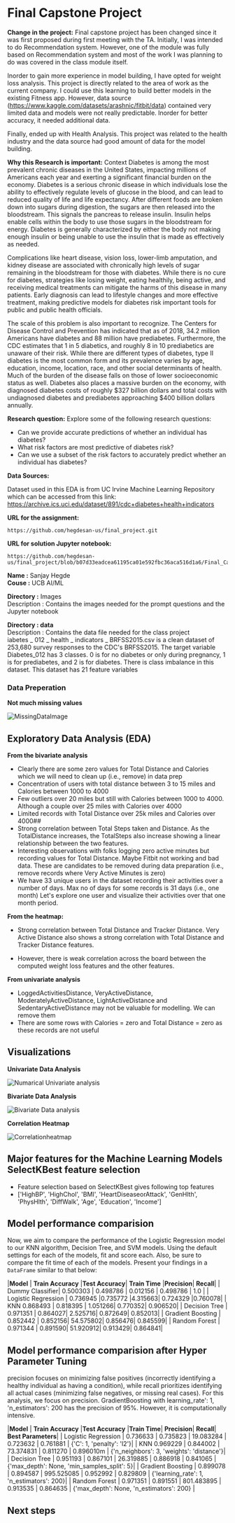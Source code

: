 # Final Capstone Project

 **Change in the project:** 
Final capstone project has been changed since it was first proposed during first meeting with the TA. Initially, I was intended to do Recommendation system. However, one of the module was fully based on Recommendation system and most of the work I was planning to do was covered in the class module itself. 

Inorder to gain more experience in model building, I have opted for weight loss analysis. This project is directly related to the area of work as the current company.  I could use this learning to build better models in the existing Fitness app. However, data source (https://www.kaggle.com/datasets/arashnic/fitbit/data) contained very limited data and models were not really predictable. Inorder for better accuracy, it needed additional data. 

Finally, ended up with Health Analysis. This project was related to the health industry and the data source had good amount of data for the model building. 


**Why this Research is important:** 
Context
Diabetes is among the most prevalent chronic diseases in the United States, impacting millions of Americans each year and exerting a significant financial burden on the economy. Diabetes is a serious chronic disease in which individuals lose the ability to effectively regulate levels of glucose in the blood, and can lead to reduced quality of life and life expectancy. After different foods are broken down into sugars during digestion, the sugars are then released into the bloodstream. This signals the pancreas to release insulin. Insulin helps enable cells within the body to use those sugars in the bloodstream for energy. Diabetes is generally characterized by either the body not making enough insulin or being unable to use the insulin that is made as effectively as needed.

Complications like heart disease, vision loss, lower-limb amputation, and kidney disease are associated with chronically high levels of sugar remaining in the bloodstream for those with diabetes. While there is no cure for diabetes, strategies like losing weight, eating healthily, being active, and receiving medical treatments can mitigate the harms of this disease in many patients. Early diagnosis can lead to lifestyle changes and more effective treatment, making predictive models for diabetes risk important tools for public and public health officials.

The scale of this problem is also important to recognize. The Centers for Disease Control and Prevention has indicated that as of 2018, 34.2 million Americans have diabetes and 88 million have prediabetes. Furthermore, the CDC estimates that 1 in 5 diabetics, and roughly 8 in 10 prediabetics are unaware of their risk. While there are different types of diabetes, type II diabetes is the most common form and its prevalence varies by age, education, income, location, race, and other social determinants of health. Much of the burden of the disease falls on those of lower socioeconomic status as well. Diabetes also places a massive burden on the economy, with diagnosed diabetes costs of roughly $327 billion dollars and total costs with undiagnosed diabetes and prediabetes approaching $400 billion dollars annually.

 **Research question:** 
Explore some of the following research questions:

- Can we provide accurate predictions of whether an individual has diabetes?
- What risk factors are most predictive of diabetes risk?
- Can we use a subset of the risk factors to accurately predict whether an individual has diabetes?




**Data Sources:**

Dataset used in this EDA is from UC Irvine Machine Learning Repository which can be accessed from this link: https://archive.ics.uci.edu/dataset/891/cdc+diabetes+health+indicators


 **URL for the assignment:** 
```
https://github.com/hegdesan-us/final_project.git
```
 **URL for solution Jupyter notebook:** 
```
https://github.com/hegdesan-us/final_project/blob/b07d33eadcea61195ca01e592fbc36aca516d1a6/Final_Capstone.ipynb
```

**Name :** Sanjay Hegde \
**Couse :** UCB AI/ML 

**Directory :** Images \
  Description : Contains the images needed for the prompt questions and the Jupyter notebook 

**Directory : data** \
 Description : Contains the data file needed for the class project\
 iabetes _ 012 _ health _ indicators _ BRFSS2015.csv is a clean dataset of 253,680 survey responses to the CDC's BRFSS2015. The target variable Diabetes_012 has 3 classes. 0 is for no diabetes or only during pregnancy, 1 is for prediabetes, and 2 is for diabetes. There is class imbalance in this dataset. This dataset has 21 feature variables


### Data Preperation
 **Not much missing values**

 ![MissingDataImage](images/missing.png)


## Exploratory Data Analysis (EDA)

**From the bivariate analysis**
- Clearly there are some zero values for Total Distance and Calories which we will need to clean up (i.e., remove) in data prep
- Concentration of users with total distance between 3 to 15 miles and Calories between 1000 to 4000
- Few outliers over 20 miles but still with Calories between 1000 to 4000. Although a couple over 25 miles with Calories over 4000
- Limited records with Total Distance over 25k miles and Calories over 4000##
- Strong correlation between Total Steps taken and Distance. As the TotalDistance increases, the TotalSteps also increase showing a linear relationship between the two features.
- Interesting observations with folks logging zero active minutes but recording values for Total Distance. Maybe Fitbit not working and bad data. These are  candidates to be removed during data preparation (i.e., remove records where Very Active Minutes is zero)
- We have 33 unique users in the dataset recording their activities over a number of days. Max no of days for some records is 31 days (i.e., one month) Let's explore one user and visualize their activities over that one month period.

**From the heatmap:**
- Strong correlation between Total Distance and Tracker Distance. Very Active Distance also shows a strong correlation with Total Distance and Tracker Distance features.

- However, there is weak correlation across the board between the computed weight loss features and the other features.


**From univariate analysis**
- LoggedActivitiesDistance, VeryActiveDistance, ModeratelyActiveDistance, LightActiveDistance and SedentaryActiveDistance may not be valuable for modelling. We can remove them
- There are some rows with Calories = zero and Total Distance = zero as these records are not useful


<h2> Visualizations</h2>

**Univariate Data Analysis**

 ![Numarical Univariate analysis](images/univariate_analysis.png)


**Bivariate Data Analysis**

 ![Bivariate Data analysis](images/bivariate_analysis.png)


**Correlation Heatmap**

![Correlationheatmap](images/correlation_matrix.png)
 

 
## Major features for the Machine Learning Models SelectKBest feature selection
- Feature selection based on SelectKBest gives following top features
- ['HighBP', 'HighChol', 'BMI', 'HeartDiseaseorAttack', 'GenHlth', 'PhysHlth', 'DiffWalk', 'Age', 'Education', 'Income']

## Model performance comparision
Now, we aim to compare the performance of the Logistic Regression model to our KNN algorithm, Decision Tree, and SVM models.  Using the default settings for each of the models, fit and score each.  Also, be sure to compare the fit time of each of the models.  Present your findings in a `DataFrame` similar to that below: 

|__Model__ |	__Train Accuracy__	|__Test Accuracy__|	__Train Time__	|__Precision__|	__Recall__|
| Dummy Classifier|	0.500303	| 0.498786	| 0.012156	| 0.498786	| 1.0 |
|	Logistic Regression |	0.736945	|0.735772	|4.315663|	0.724329	|0.760078|
|	KNN	0.868493 |	0.818395 |	1.051266|	0.770352|	0.906520|
|	Decision Tree |	0.971351 |	0.864027|	2.525716|	0.872649|	0.852013|
|	Gradient Boosting |	0.852442 |	0.852156|	54.575802|	0.856476|	0.845599|
|	Random Forest |	0.971344 |	0.891590|	51.920912|	0.913429|	0.864841|
 

## Model performance comparision after Hyper Parameter Tuning
precision focuses on minimizing false positives (incorrectly identifying a healthy individual as having a condition), while recall prioritizes identifying all actual cases (minimizing false negatives, or missing real cases). For this analysis, we focus on precision. GradientBoosting with learning_rate': 1, 'n_estimators': 200 has the precision of 95%. However, it is computationally intensive. 


|__Model__	| __Train Accuracy__	|__Test Accuracy__	|__Train Time__|	__Precision__|	__Recall__|	__Best Parameters__|
|	Logistic Regression |	0.736633	| 0.735823 |	19.083284	| 0.723632	| 0.761881	| {'C': 1, 'penalty': 'l2'}|
|	KNN	0.969229 |	0.844002 |	73.374831 |	0.811270 |	0.896010m |	{'n_neighbors': 3, 'weights': 'distance'}|
|	Decision Tree |	0.951193 |	0.867101 |	26.319885 |	0.886918 |	0.841065 |	{'max_depth': None, 'min_samples_split': 5}|
|	Gradient Boosting	| 0.899078 |	0.894587 |	995.525085	| 0.952992 |	0.829809 |	{'learning_rate': 1, 'n_estimators': 200}|
|	Random Forest	| 0.971351 |	0.891551 | 801.483895 |	0.913535 |	0.864635	| {'max_depth': None, 'n_estimators': 200} |

## Next steps



 

 
